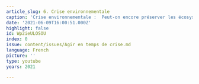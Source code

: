 ```yaml
---
article_slug: 6. Crise environnementale
caption: 'Crise environnementale :  Peut-on encore préserver les écosystèmes ?'
date: '2021-06-09T16:00:51.000Z'
highlight: false
id: Wp2ieULOSOU
index: 0
issue: content/issues/Agir en temps de crise.md
language: French
picture: ''
type: youtube
years: 2021

---
```

